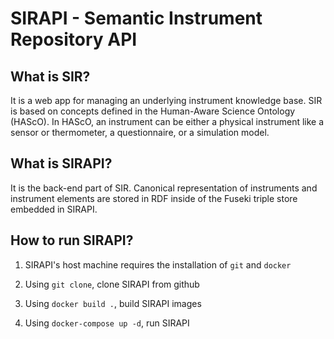 # SIRAPI - Semantic Instrument Repository API

## What is SIR?

It is a web app for managing an underlying instrument knowledge base. SIR is based on concepts defined in the Human-Aware Science Ontology (HAScO). In HAScO, an instrument can be either a physical instrument like a sensor or thermometer, a questionnaire, or a simulation model.

## What is SIRAPI?

It is the back-end part of SIR. Canonical representation of instruments and instrument elements are stored in RDF inside of the Fuseki triple store embedded in SIRAPI. 

## How to run SIRAPI?

1. SIRAPI's host machine requires the installation of `git` and `docker`

2. Using `git clone`, clone SIRAPI from github

3. Using `docker build .`, build SIRAPI images

4. Using `docker-compose up -d`, run SIRAPI
